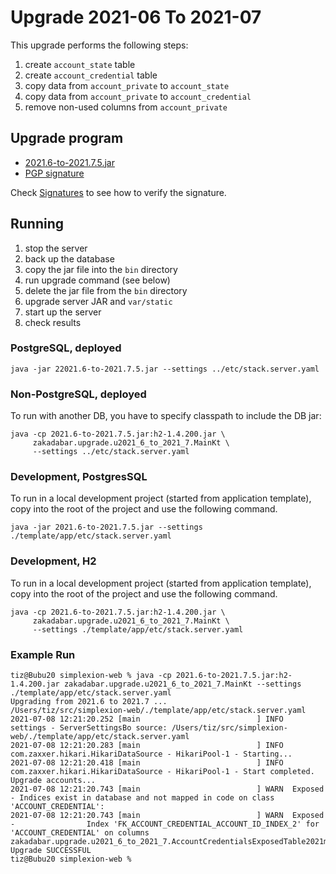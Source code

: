 # Upgrade 2021-06 To 2021-07

This upgrade performs the following steps:

1. create `account_state` table
1. create `account_credential` table
1. copy data from `account_private`  to `account_state`
1. copy data from `account_private`  to `account_credential`
1. remove non-used columns from `account_private`

## Upgrade program

* [2021.6-to-2021.7.5.jar](https://zakadabar.io/2021.6-to-2021.7.5.jar)
* [PGP signature](https://zakadabar.io/2021.6-to-2021.7.5.jar.asc)

Check [Signatures](./Signatures.md) to see how to verify the signature.

## Running

1. stop the server
1. back up the database
1. copy the jar file into the `bin` directory
1. run upgrade command (see below)
1. delete the jar file from the `bin` directory
1. upgrade server JAR and `var/static`
1. start up the server
1. check results

### PostgreSQL, deployed

```text
java -jar 22021.6-to-2021.7.5.jar --settings ../etc/stack.server.yaml
```

### Non-PostgreSQL, deployed

To run with another DB, you have to specify classpath to include the DB jar:

```text
java -cp 2021.6-to-2021.7.5.jar:h2-1.4.200.jar \
     zakadabar.upgrade.u2021_6_to_2021_7.MainKt \
     --settings ../etc/stack.server.yaml
```

### Development, PostgresSQL

To run in a local development project (started from application template),
copy into the root of the project and use the following command.

```shell
java -jar 2021.6-to-2021.7.5.jar --settings ./template/app/etc/stack.server.yaml
```

### Development, H2

To run in a local development project (started from application template), 
copy into the root of the project and use the following command.

```shell
java -cp 2021.6-to-2021.7.5.jar:h2-1.4.200.jar \
     zakadabar.upgrade.u2021_6_to_2021_7.MainKt \
     --settings ./template/app/etc/stack.server.yaml
```

### Example Run

```text
tiz@Bubu20 simplexion-web % java -cp 2021.6-to-2021.7.5.jar:h2-1.4.200.jar zakadabar.upgrade.u2021_6_to_2021_7.MainKt --settings ./template/app/etc/stack.server.yaml
Upgrading from 2021.6 to 2021.7 ...
/Users/tiz/src/simplexion-web/./template/app/etc/stack.server.yaml
2021-07-08 12:21:20.252 [main                          ] INFO  settings - ServerSettingsBo source: /Users/tiz/src/simplexion-web/./template/app/etc/stack.server.yaml
2021-07-08 12:21:20.283 [main                          ] INFO  com.zaxxer.hikari.HikariDataSource - HikariPool-1 - Starting...
2021-07-08 12:21:20.418 [main                          ] INFO  com.zaxxer.hikari.HikariDataSource - HikariPool-1 - Start completed.
Upgrade accounts...
2021-07-08 12:21:20.743 [main                          ] WARN  Exposed - Indices exist in database and not mapped in code on class 'ACCOUNT_CREDENTIAL':
2021-07-08 12:21:20.743 [main                          ] WARN  Exposed -                Index 'FK_ACCOUNT_CREDENTIAL_ACCOUNT_ID_INDEX_2' for 'ACCOUNT_CREDENTIAL' on columns zakadabar.upgrade.u2021_6_to_2021_7.AccountCredentialsExposedTable2021m7.account
Upgrade SUCCESSFUL
tiz@Bubu20 simplexion-web % 
```